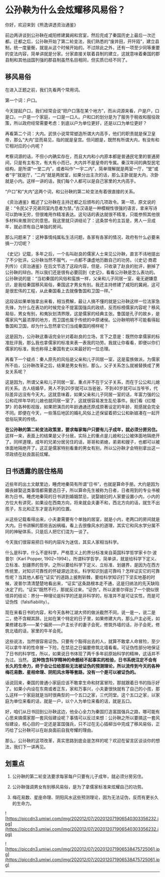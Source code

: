 # 公孙鞅为什么会炫耀移风易俗？

你好，欢迎来到《熊逸讲透资治通鉴》

前边两讲谈到公孙鞅在咸阳修建冀阙和宫室，然后完成了秦国历史上最后一次迁都。迁都之后，公孙鞅开始了第二轮变法，我们熟悉的“废井田，开阡陌”，建立县制，统一度量衡，就是从这个时候开始的。不过除此之外，还有一项至少同等重要的变法内容，简单讲就是分家。分家直接关联着县制的建立，这就意味着秦国的郡县制和其他战国列强的郡县制虽然名目相同，但实质已经不同了。

## 移风易俗

在进入正题之前，我们先看两个常用词。

第一个词：户口。

今天提起户口，我们经常会说“把户口落在某个地方”，而从词源来看，户是户，口是口，一户是一个家庭，一口是一口人。户和口的划分是为了服务于税收和服役政策，所以政府经常需要考虑：到底以户为单位更好，还是以口为单位更好？

再看第二个词：大内。武侠小说常常塑造所谓大内高手，他们的职责就是保卫皇帝，那么“大内”显而易见，指的就是皇宫。但问题是，既然有所谓大内，有没有和它相对应的小内呢？

考察词源的话，不但小内确实存在，而且大内和小内原本都是普通民宅里的普通房间，只是有主有次，有大有小而已，大内并不是皇帝的专属。秦汉年间的典型民宅结构，是所谓“一堂二内”，或者叫作“一宇二内”，简单理解就是两室一厅，“堂”或者“宇”就是厅，“二内”就是两居室，如果分出主次的话，那么主卧就是大内，次卧就是小内。这样一讲的话，我们每个人都可以是自己家里的大内高手。

“户口”和“大内”这两个词，和公孙鞅的第二轮变法有着很直接的关系。

《资治通鉴》概述了公孙鞅在主持迁都之后颁布的几项政令。第一项，原文说的是：“令民父子兄弟同室内息者为禁。”古汉语是一种模糊性很强的语言，拿来写诗可以韵味无穷，但很难用作精准表达。这句话的表达就很不精准，只能参照其他很多材料来推测它的意思。我这里就只讲结论了：这条禁令的主旨是，男人一旦成年，就必须有自己单独的房间。

那么问题来了：这种事情纯属私生活问题，各家有各家的情况，政府有什么必要来搞一刀切呢？

《史记》记载，多年之后，一个名叫赵良的儒家人士来见公孙鞅，直言不讳地提出了不少批评。公孙鞅当然不服气，一点都不谦虚地历数自己的功劳。（《史记·商君列传》）《资治通鉴》在后文节选了这段内容，但是，只收录了赵良的批评，删掉了公孙鞅的辩白。所以我们还是很有必要回到《史记》，看看公孙鞅是怎么表功的。公孙鞅说的是：“当初秦国的风俗和蛮族一样，父亲和儿子同居一室，毫无避嫌意识，是我给秦国移风易俗，秦国这才男女有别。我还主持修建了咸阳的冀阙，这可是很宏伟的工程，从此秦国看上去就像鲁国和卫国一样。”

这段话如果单独拿出来看，相当费解，最让人搞不懂的就是公孙鞅这样一位法家急先锋，为什么在表功的时候完全不提富国强兵的政绩，反而标榜儒家内容呢？移风易俗，男女有别，和夷狄划清界限，这是儒家的经典主张。鲁国是孔子的故乡，是儒家风气最浓厚的地方，而卫国也属于传统的中原诸侯。公孙鞅明明不可能看得起鲁国和卫国，却为什么忽然拿它们当成秦国的榜样呢？

这是因为，公孙鞅这番话完全针对着赵良的立场，言下之意是：既然你拿儒家的标准批评我，那么我也拿儒家的标准来表一表我的功劳。我就让你看看，即便以你们儒家的标准，我也称得上秦国有史以来最好的一位总理。

再看下一个疑点：秦人原先的风俗是父亲和儿子同居一室，这是蛮族做派，为儒家所不齿，公孙鞅改革之后，结果是男女有别，那么，父子关系怎么就被替换成了男女关系呢？

这是因为，所谓父亲和儿子同居一室，重点并不在于父子关系，而在于公公和儿媳的关系。古人结婚早，男人不到20岁就可以当爸爸，不到40岁就可以当爷爷，代际差异远没有今天大。这就意味着，如果父亲和儿子同居一室的话，年富力强的公公和花样年华的儿媳也就同居一室了，这就很容易发生乱伦事件。我们看《红楼梦》的各种影视版，如果把演员的年龄通通还原成原著设定的年龄，观感就会完全不同。即便在今天，一些落后地区的婚礼风俗上还保留着把公公和新娘凑在一起开低俗玩笑的传统。

 **在公孙鞅的第二轮变法政策里，要求每家每户只要有儿子成年，就必须分房另住。** 这样一来，表面上的结果是父子分居，实际上的重点是儿媳和公公被体面地隔绝开了。同样道理，成年的兄弟分居另住的话，哥哥和弟媳，弟弟和嫂子，也都可以被体面地隔绝开了。这正是儒家特别看重的男女有别，所以公孙鞅才会特别拿出这一项政绩在赵良面前炫耀。

## 日书透露的居住格局

近些年的出土文献里边，睡虎地秦简有所谓“日书”，也就是算命手册。大约是因为婚丧嫁娶这类事情都需要选日子，所以算命先生被称为日者，日者用到的专业书被称为日书。睡虎地秦简的日书讲到婚姻禁忌，说娶媳妇的人家要设置小内，小内的方位大有讲究，如果设在西南方向，将来就会夫妻不和，西北方向的话，就生不出孩子，东北和正东才是吉利的位置。

从这些记载看得出来，小夫妻需要有个单独的居室，就是小内，老两口的房间就是大内。日书讲解的那些吉凶祸福，看上去很像风水的道理，其实它和风水学分属不同的神秘体系，只是后人把它们混为一谈了。

今天我们很容易把日书的内容斥为迷信，其实人家相当科学。

什么是科学，什么不是科学，严格意义上的界分标准来自英国科学哲学家卡尔·波普尔（Karl Popper, 1902~1994）。所谓科学哲学，简单讲，就是给科学下定义、立标准、划疆界的哲学。之所以要给科学下定义、立标准、划疆界，是因为在西方传统里，对知识可靠性的怀疑源远流长。科学知识到底可靠吗？怎样证实它的可靠性呢？当其他人都在“证实”的道路上披荆斩棘，要给科学知识打下坚实地基的时候，波普尔清清楚楚地看出来，“证实”这条路根本走不通，这是归纳法的先天缺陷决定了的。“证实”既然不行，那就反过来，“证伪”。所以波普尔得出了一个貌似很怪异的结论：界分一种理论是科学的还是非科学的，标准并不是可证实性，而是可证伪性（falsifiability）。

现在来看日书的内容，和今天各种江湖大师的做派截然不同，说一是一，说二是二，绝不含糊其辞。比如在某个特定的日子里，如果修建大内，那么户主必死，如果修建右序——某个偏房——户主长子的妻子会死，修筑外墙的话，孙子会死，修筑北墙的话，家里的牛羊会死。

这些说法，当然很容易证伪。只要有个豁得出去的人，就算不敢拿人命冒险，至少可以拿牛羊的性命冒一下险，在禁忌之日偏要修筑北墙看看。可证伪性部分地保证了日书的科学性，所以，如果说日书体现了两千多年前原始科学的精神，这话并不为过。当然， **这种饱含科学精神的命题经不起事实的检验，日书系统注定不会有长久的生命力，终于会让位给那些无法被证伪的预测理论，所以流传到今天的各种梅花易数、星相命理、阴阳风水等等套路，没有一个是可以被证伪的。**

话说回来，秦国的普通小家庭应该不敢拿生命和财富冒险，那就跟着日书的指示好了。如果小内设在东南或者正东，家和万事兴，小夫妻很快就有了自己的小孩，那么这样一个家庭就是当时很典型的一个五口之家，三代同堂。这个五口之家，以家庭为单位来看的话，就是一户，以个人为单位来看的话，就是五口。

好，咱们从日书回到公孙鞅这边，他全心全力为秦国打造富国强兵之路，哪可能有心思来搞儒家那一套风俗建设呢？事情可以反过来想：公孙鞅之所以要搞这一套风俗建设，核心目的一定还是富国强兵，只不过在无心插柳当中完成了移风易俗，正巧给了公孙鞅可以在赵良面前自我夸耀的理由。

那么，公孙鞅的这项改革，真实思路到底会是怎样的呢？欢迎在留言区谈谈你的想法，我们下一讲再见。

## 划重点

1. 公孙鞅的第二轮变法要求每家每户只要有儿子成年，就必须分房另住。
 
2. 公孙鞅强调男女有别移风易俗，是为了拿儒家标准来炫耀自己的功劳。
 
3. 梅花易数、星座命理、阴阳风水这些预测理论，因为无法证伪，反而有更长久的生命力。

![https://piccdn3.umiwi.com/img/202012/07/202012071906540303356232.jpg](https://piccdn3.umiwi.com/img/202012/07/202012071906540303356232.jpg)

![https://piccdn3.umiwi.com/img/202012/07/202012071906538475725061.jpg](https://piccdn3.umiwi.com/img/202012/07/202012071906538475725061.jpg)

---
